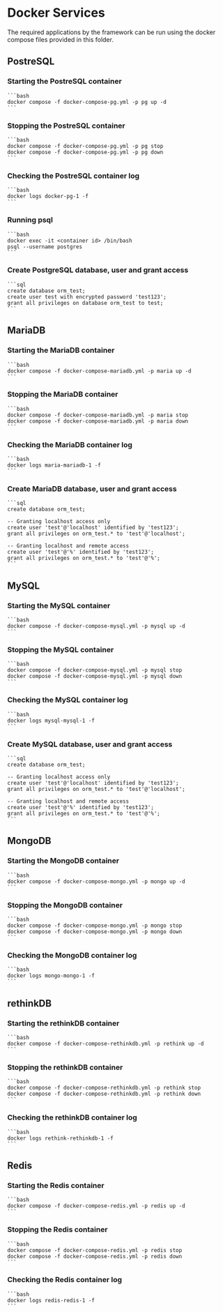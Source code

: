 # Docker Services

The required applications by the framework can be run using the docker compose files provided in this folder.

## PostreSQL

### Starting the PostreSQL container

    ```bash
    docker compose -f docker-compose-pg.yml -p pg up -d
    ```

### Stopping the PostreSQL container

    ```bash
    docker compose -f docker-compose-pg.yml -p pg stop
    docker compose -f docker-compose-pg.yml -p pg down
    ```

### Checking the PostreSQL container log

    ```bash
    docker logs docker-pg-1 -f
    ```

### Running psql

    ```bash
    docker exec -it <container id> /bin/bash
    psql --username postgres
    ```

### Create PostgreSQL database, user and grant access

    ```sql
    create database orm_test;
    create user test with encrypted password 'test123';
    grant all privileges on database orm_test to test;
    ```

## MariaDB

### Starting the MariaDB container

    ```bash
    docker compose -f docker-compose-mariadb.yml -p maria up -d
    ```

### Stopping the MariaDB container

    ```bash
    docker compose -f docker-compose-mariadb.yml -p maria stop
    docker compose -f docker-compose-mariadb.yml -p maria down
    ```

### Checking the MariaDB container log

    ```bash
    docker logs maria-mariadb-1 -f
    ```

### Create MariaDB database, user and grant access

    ```sql
    create database orm_test;
    
    -- Granting localhost access only
    create user 'test'@'localhost' identified by 'test123';
    grant all privileges on orm_test.* to 'test'@'localhost';

    -- Granting localhost and remote access
    create user 'test'@'%' identified by 'test123';
    grant all privileges on orm_test.* to 'test'@'%';
    ```

## MySQL

### Starting the MySQL container

    ```bash
    docker compose -f docker-compose-mysql.yml -p mysql up -d
    ```

### Stopping the MySQL container

    ```bash
    docker compose -f docker-compose-mysql.yml -p mysql stop
    docker compose -f docker-compose-mysql.yml -p mysql down
    ```

### Checking the MySQL container log

    ```bash
    docker logs mysql-mysql-1 -f
    ```

### Create MySQL database, user and grant access

    ```sql
    create database orm_test;
    
    -- Granting localhost access only
    create user 'test'@'localhost' identified by 'test123';
    grant all privileges on orm_test.* to 'test'@'localhost';

    -- Granting localhost and remote access
    create user 'test'@'%' identified by 'test123';
    grant all privileges on orm_test.* to 'test'@'%';
    ```

## MongoDB

### Starting the MongoDB container

    ```bash
    docker compose -f docker-compose-mongo.yml -p mongo up -d
    ```

### Stopping the MongoDB container

    ```bash
    docker compose -f docker-compose-mongo.yml -p mongo stop
    docker compose -f docker-compose-mongo.yml -p mongo down
    ```

### Checking the MongoDB container log

    ```bash
    docker logs mongo-mongo-1 -f
    ```

## rethinkDB

### Starting the rethinkDB container

    ```bash
    docker compose -f docker-compose-rethinkdb.yml -p rethink up -d
    ```

### Stopping the rethinkDB container

    ```bash
    docker compose -f docker-compose-rethinkdb.yml -p rethink stop
    docker compose -f docker-compose-rethinkdb.yml -p rethink down
    ```

### Checking the rethinkDB container log

    ```bash
    docker logs rethink-rethinkdb-1 -f
    ```

## Redis

### Starting the Redis container

    ```bash
    docker compose -f docker-compose-redis.yml -p redis up -d
    ```

### Stopping the Redis container

    ```bash
    docker compose -f docker-compose-redis.yml -p redis stop
    docker compose -f docker-compose-redis.yml -p redis down
    ```

### Checking the Redis container log

    ```bash
    docker logs redis-redis-1 -f
    ```
